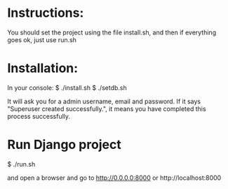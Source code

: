 # Instructions:
You should set the project using the file install.sh, and then if everything goes ok, just use run.sh

# Installation:
In your console:
$ ./install.sh
$ ./setdb.sh

It will ask you for a admin username, email and password. 
If it says "Superuser created successfully.", it means you have completed this process successfully.

# Run Django project

$ ./run.sh

and open a browser and go to http://0.0.0.0:8000 or http://localhost:8000 
